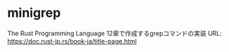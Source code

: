 # minigrep
The Rust Programming Language 12章で作成するgrepコマンドの実装
URL: https://doc.rust-jp.rs/book-ja/title-page.html